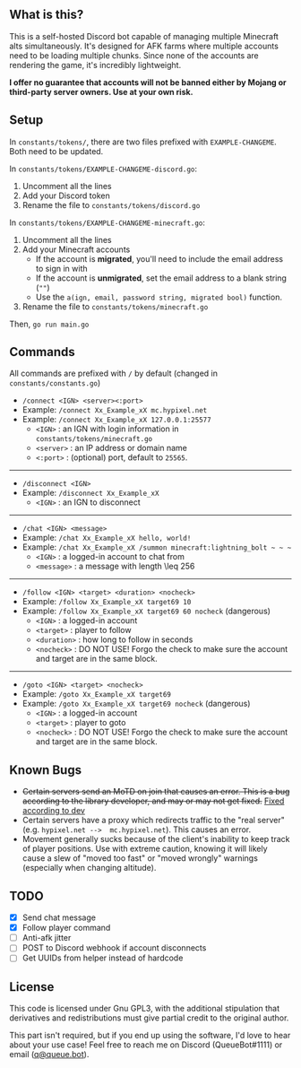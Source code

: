 What is this?
-----
This is a self-hosted Discord bot capable of managing multiple Minecraft alts simultaneously.
It's designed for AFK farms where multiple accounts need to be loading multiple chunks. Since
none of the accounts are rendering the game, it's incredibly lightweight.

**I offer no guarantee that accounts will not be banned either by Mojang or third-party server
owners. Use at your own risk.**

Setup
-----
In `constants/tokens/`, there are two files prefixed with `EXAMPLE-CHANGEME`. Both need to be
updated.

In `constants/tokens/EXAMPLE-CHANGEME-discord.go`:
  1. Uncomment all the lines
  1. Add your Discord token
  1. Rename the file to `constants/tokens/discord.go`
  
In `constants/tokens/EXAMPLE-CHANGEME-minecraft.go`:
  1. Uncomment all the lines
  1. Add your Minecraft accounts
     - If the account is **migrated**, you'll need to include the email address to sign in with
     - If the account is **unmigrated**, set the email address to a blank string (`""`)
     - Use the `a(ign, email, password string, migrated bool)` function.
  1. Rename the file to `constants/tokens/minecraft.go`
    
Then, `go run main.go`

Commands
-----
All commands are prefixed with `/` by default (changed in `constants/constants.go`)

  - `/connect <IGN> <server><:port>`
  - Example: `/connect Xx_Example_xX mc.hypixel.net`
  - Example: `/connect Xx_Example_xX 127.0.0.1:25577`
    - `<IGN>` : an IGN with login information in `constants/tokens/minecraft.go`
    - `<server>` : an IP address or domain name
    - `<:port>` : (optional) port, default to `25565`. 
---
  - `/disconnect <IGN>`
  - Example: `/disconnect Xx_Example_xX`
    - `<IGN>` : an IGN to disconnect
---
  - `/chat <IGN> <message>`
  - Example: `/chat Xx_Example_xX hello, world!`
  - Example: `/chat Xx_Example_xX /summon minecraft:lightning_bolt ~ ~ ~`
    - `<IGN>` : a logged-in account to chat from
    - `<message>` : a message with length \leq 256
---
  - `/follow <IGN> <target> <duration> <nocheck>`
  - Example: `/follow Xx_Example_xX target69 10`
  - Example: `/follow Xx_Example_xX target69 60 nocheck` (dangerous)
    - `<IGN>` : a logged-in account
    - `<target>` : player to follow
    - `<duration>` : how long to follow in seconds
    - `<nocheck>` : DO NOT USE! Forgo the check to make sure the account and target are in the
    same block.
---
  - `/goto <IGN> <target> <nocheck>`
  - Example: `/goto Xx_Example_xX target69`
  - Example: `/goto Xx_Example_xX target69 nocheck` (dangerous)
    - `<IGN>` : a logged-in account
    - `<target>` : player to goto
    - `<nocheck>` : DO NOT USE! Forgo the check to make sure the account and target are in the
    same block.
    
Known Bugs
-----
  - ~~Certain servers send an MoTD on join that causes an error. This is a bug according to the library
  developer, and may or may not get fixed.~~ [Fixed according to dev](https://github.com/Tnze/go-mc/commit/67806abcdb744eebeca5f3a1d8d0107a2d5cbf46)
  - Certain servers have a proxy which redirects traffic to the "real server" (e.g. `hypixel.net --> 
  mc.hypixel.net`). This causes an error.
  - Movement generally sucks because of the client's inability to keep track of player positions. Use
  with extreme caution, knowing it will likely cause a slew of "moved too fast" or "moved wrongly" 
  warnings (especially when changing altitude). 
    
TODO
-----
  - [X] Send chat message
  - [X] Follow player command
  - [ ] Anti-afk jitter
  - [ ] POST to Discord webhook if account disconnects
  - [ ] Get UUIDs from helper instead of hardcode
  
License
-----
This code is licensed under Gnu GPL3, with the additional stipulation that derivatives and
redistributions must give partial credit to the original author.

This part isn't required, but if you end up using the software, I'd love to hear about your use case!
Feel free to reach me on Discord (QueueBot#1111) or email (q@queue.bot).